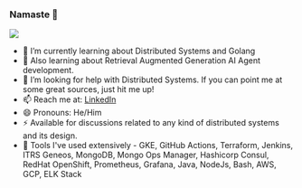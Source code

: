 ### Namaste 🙏

![](https://komarev.com/ghpvc/?username=drigio&style=flat-square)

<!--
**drigio/drigio** is a ✨ _special_ ✨ repository because its `README.md` (this file) appears on your GitHub profile.

Here are some ideas to get you started:

- 🔭 I’m currently working on ...
- 🌱 I’m currently learning ...
- 👯 I’m looking to collaborate on ...
- 🤔 I’m looking for help with ...
- 💬 Ask me about ...
- 📫 How to reach me: ...
- 😄 Pronouns: ...
- ⚡ Fun fact: ...
-->

- 🌱 I’m currently learning about Distributed Systems and Golang
- 🙈 Also learning about Retrieval Augmented Generation AI Agent development.
- 🤔 I’m looking for help with Distributed Systems. If you can point me at some great sources, just hit me up!
- 📫 Reach me at: [LinkedIn](https://www.linkedin.com/in/gaurav-kondhare/) 
- 😄 Pronouns: He/Him
- ⚡ Available for discussions related to any kind of distributed systems and its design.
- 🚀 Tools I've used extensively - GKE, GitHub Actions, Terraform, Jenkins, ITRS Geneos, MongoDB, Mongo Ops Manager, Hashicorp Consul, RedHat OpenShift, Prometheus, Grafana, Java, NodeJs, Bash, AWS, GCP, ELK Stack

